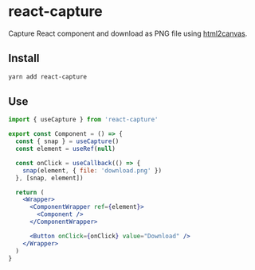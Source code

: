 # react-capture

Capture React component and download as PNG file using [html2canvas](https://github.com/niklasvh/html2canvas).

## Install

```bash
yarn add react-capture
```

## Use

```jsx
import { useCapture } from 'react-capture'

export const Component = () => {
  const { snap } = useCapture()
  const element = useRef(null)

  const onClick = useCallback(() => {
    snap(element, { file: 'download.png' })
  }, [snap, element])

  return (
    <Wrapper>
      <ComponentWrapper ref={element}>
        <Component />
      </ComponentWrapper>

      <Button onClick={onClick} value="Download" />
    </Wrapper>
  )
}
```
